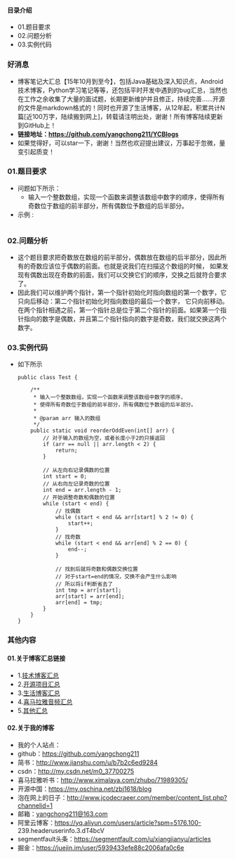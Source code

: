 #### 目录介绍
- 01.题目要求
- 02.问题分析
- 03.实例代码



### 好消息
- 博客笔记大汇总【15年10月到至今】，包括Java基础及深入知识点，Android技术博客，Python学习笔记等等，还包括平时开发中遇到的bug汇总，当然也在工作之余收集了大量的面试题，长期更新维护并且修正，持续完善……开源的文件是markdown格式的！同时也开源了生活博客，从12年起，积累共计N篇[近100万字，陆续搬到网上]，转载请注明出处，谢谢！所有博客陆续更新到GitHub上！
- **链接地址：https://github.com/yangchong211/YCBlogs**
- 如果觉得好，可以star一下，谢谢！当然也欢迎提出建议，万事起于忽微，量变引起质变！






### 01.题目要求
- 问题如下所示：
    - 输入一个整数数组，实现一个函数来调整该数组中数字的顺序，使得所有奇数位于数组的前半部分，所有偶数位予数组的后半部分。
- 示例 :
    ```

    ```




### 02.问题分析
- 这个题目要求把奇数放在数组的前半部分，偶数放在数组的后半部分，因此所有的奇数应该位于偶数的前面。也就是说我们在扫描这个数组的时候， 如果发现有偶数出现在奇数的前面，我们可以交换它们的顺序，交换之后就符合要求了。
- 因此我们可以维护两个指针，第一个指针初始化时指向数组的第一个数字，它只向后移动：第二个指针初始化时指向数组的最后一个数字， 它只向前移动。在两个指针相遇之前，第一个指针总是位于第二个指针的前面。如果第一个指针指向的数字是偶数，并且第二个指针指向的数字是奇数，我们就交换这两个数字。


### 03.实例代码
- 如下所示
    ```
    public class Test {
    
        /**
         * 输入一个整数数组，实现一个函数来调整该数组中数字的顺序，
         * 使得所有奇数位于数组的前半部分，所有偶数位予数组的后半部分。
         *
         * @param arr 输入的数组
         */
        public static void reorderOddEven(int[] arr) {
            // 对于输入的数组为空，或者长度小于2的只接返回
            if (arr == null || arr.length < 2) {
                return;
            }
    
            // 从左向右记录偶数的位置
            int start = 0;
            // 从右向左记录奇数的位置
            int end = arr.length - 1;
            // 开始调整奇数和偶数的位置
            while (start < end) {
                // 找偶数
                while (start < end && arr[start] % 2 != 0) {
                    start++;
                }
                // 找奇数
                while (start < end && arr[end] % 2 == 0) {
                    end--;
                }
    
                // 找到后就将奇数和偶数交换位置
                // 对于start=end的情况，交换不会产生什么影响
                // 所以将if判断省去了
                int tmp = arr[start];
                arr[start] = arr[end];
                arr[end] = tmp;
            }
        }
    }
    ```






### 其他内容
#### 01.关于博客汇总链接
- 1.[技术博客汇总](https://www.jianshu.com/p/614cb839182c)
- 2.[开源项目汇总](https://blog.csdn.net/m0_37700275/article/details/80863574)
- 3.[生活博客汇总](https://blog.csdn.net/m0_37700275/article/details/79832978)
- 4.[喜马拉雅音频汇总](https://www.jianshu.com/p/f665de16d1eb)
- 5.[其他汇总](https://www.jianshu.com/p/53017c3fc75d)



#### 02.关于我的博客
- 我的个人站点：
- github：https://github.com/yangchong211
- 简书：http://www.jianshu.com/u/b7b2c6ed9284
- csdn：http://my.csdn.net/m0_37700275
- 喜马拉雅听书：http://www.ximalaya.com/zhubo/71989305/
- 开源中国：https://my.oschina.net/zbj1618/blog
- 泡在网上的日子：http://www.jcodecraeer.com/member/content_list.php?channelid=1
- 邮箱：yangchong211@163.com
- 阿里云博客：https://yq.aliyun.com/users/article?spm=5176.100- 239.headeruserinfo.3.dT4bcV
- segmentfault头条：https://segmentfault.com/u/xiangjianyu/articles
- 掘金：https://juejin.im/user/5939433efe88c2006afa0c6e










